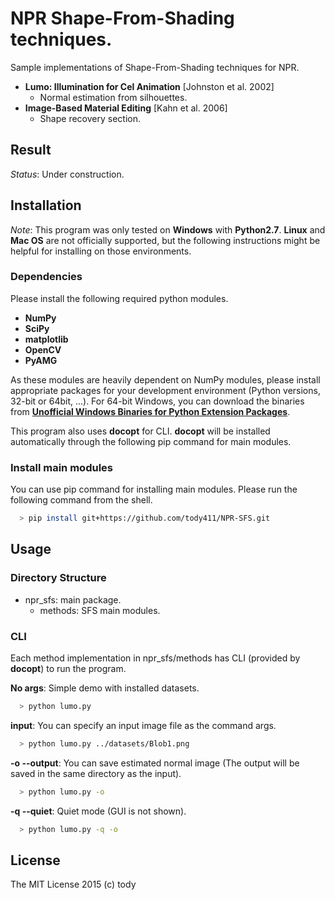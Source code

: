
NPR Shape-From-Shading techniques.
====

Sample implementations of Shape-From-Shading techniques for NPR.

* **Lumo: Illumination for Cel Animation** [Johnston et al. 2002]
    - Normal estimation from silhouettes.
* **Image-Based Material Editing** [Kahn et al. 2006]
    - Shape recovery section.


## Result
*Status*: Under construction.
<!-- ### Lit-Sphere
![Lit-Sphere](LitSphere/results/LitSphere.png) -->

## Installation

*Note*: This program was only tested on **Windows** with **Python2.7**.
**Linux** and **Mac OS** are not officially supported,
but the following instructions might be helpful for installing on those environments.

### Dependencies
Please install the following required python modules.

* **NumPy**
* **SciPy**
* **matplotlib**
* **OpenCV**
* **PyAMG**

As these modules are heavily dependent on NumPy modules, please install appropriate packages for your development environment (Python versions, 32-bit or 64bit, ...).
For 64-bit Windows, you can download the binaries from [**Unofficial Windows Binaries for Python Extension Packages**](http://www.lfd.uci.edu/~gohlke/pythonlibs/).

This program also uses **docopt** for CLI.
**docopt** will be installed automatically through the following pip command for main modules.

### Install main modules
You can use pip command for installing main modules.
Please run the following command from the shell.

``` bash
  > pip install git+https://github.com/tody411/NPR-SFS.git
```


## Usage
### Directory Structure
* npr_sfs: main package.
    - methods: SFS main modules.

### CLI
Each method implementation in npr_sfs/methods has CLI (provided by **docopt**) to run the program.

**No args**: Simple demo with installed datasets.
``` bash
  > python lumo.py
```

**input**: You can specify an input image file as the command args.
``` bash
  > python lumo.py ../datasets/Blob1.png
```

**-o --output**: You can save estimated normal image (The output will be saved in the same directory as the input).

``` bash
  > python lumo.py -o
```

**-q --quiet**: Quiet mode (GUI is not shown).
``` bash
  > python lumo.py -q -o
```

## License

The MIT License 2015 (c) tody